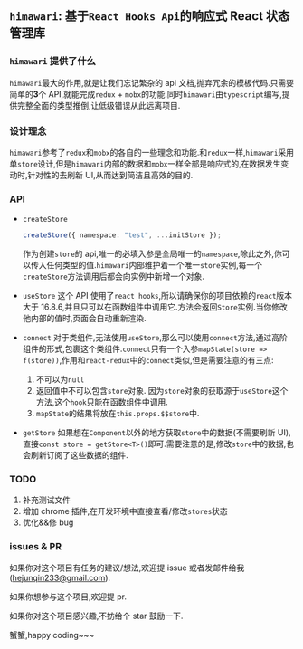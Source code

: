 ## `himawari`: 基于`React Hooks Api`的响应式 React 状态管理库

### `himawari` 提供了什么

`himawari`最大的作用,就是让我们忘记繁杂的 api 文档,抛弃冗余的模板代码.只需要简单的**3**个 API,就能完成`redux` + `mobx`的功能.同时`himawari`由`typescript`编写,提供完整全面的类型推倒,让低级错误从此远离项目.

### 设计理念

`himawari`参考了`redux`和`mobx`的各自的一些理念和功能.和`redux`一样,`himawari`采用单`store`设计,但是`himawari`内部的数据和`mobx`一样全部是响应式的,在数据发生变动时,针对性的去刷新 UI,从而达到简洁且高效的目的.

### API

- `createStore`

  ```typescript
  createStore({ namespace: "test", ...initStore });
  ```

  作为创建`store`的 api,唯一的必填入参是全局唯一的`namespace`,除此之外,你可以传入任何类型的值.`himawari`内部维护着一个唯一`store`实例,每一个`createStore`方法调用后都会向实例中新增一个对象.

- `useStore`
  这个 API 使用了`react hooks`,所以请确保你的项目依赖的`react`版本大于 16.8.6,并且只可以在函数组件中调用它.方法会返回`Store`实例.当你修改他内部的值时,页面会自动重新渲染.

- `connect`
  对于类组件,无法使用`useStore`,那么可以使用`connect`方法,通过高阶组件的形式,包裹这个类组件.`connect`只有一个入参`mapState(store => f(store))`,作用和`react-redux`中的`connect`类似,但是需要注意的有三点:

  1. 不可以为`null`
  2. 返回值中不可以包含`store`对象.
     因为`store`对象的获取源于`useStore`这个方法,这个`hook`只能在函数组件中调用.
  3. `mapState`的结果将放在`this.props.$$store`中.

- `getStore`
  如果想在`Component`以外的地方获取`store`中的数据(不需要刷新 UI),直接`const store = getStore<T>()`即可.需要注意的是,修改`store`中的数据,也会刷新订阅了这些数据的组件.

### TODO

1. 补充测试文件
2. 增加 chrome 插件,在开发环境中直接查看/修改`stores`状态
3. 优化&&修 bug

### issues & PR

如果你对这个项目有任务的建议/想法,欢迎提 issue 或者发邮件给我(hejunqin233@gmail.com).

如果你想参与这个项目,欢迎提 pr.

如果你对这个项目感兴趣,不妨给个 star 鼓励一下.

蟹蟹,happy coding~~~

